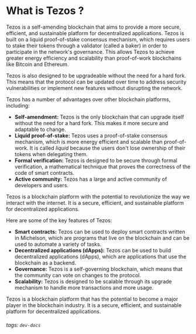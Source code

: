 # What is Tezos ?

Tezos is a self-amending blockchain that aims to provide a more secure, efficient, and sustainable platform for decentralized applications. Tezos is built on a liquid proof-of-stake consensus mechanism, which requires users to stake their tokens through a validator (called a baker) in order to participate in the network's governance. This allows Tezos to achieve greater energy efficiency and scalability than proof-of-work blockchains like Bitcoin and Ethereum.

Tezos is also designed to be upgradeable without the need for a hard fork. This means that the protocol can be updated over time to address security vulnerabilities or implement new features without disrupting the network.

Tezos has a number of advantages over other blockchain platforms, including:

* **Self-amendment:** Tezos is the only blockchain that can upgrade itself without the need for a hard fork. This makes it more secure and adaptable to change.
* **Liquid proof-of-stake:** Tezos uses a proof-of-stake consensus mechanism, which is more energy efficient and scalable than proof-of-work. It is called *liquid* because the users don't lose ownership of their tokens when delegating them.
* **Formal verification:** Tezos is designed to be secure through formal verification, a mathematical technique that proves the correctness of the code of smart contracts.
* **Active community:** Tezos has a large and active community of developers and users.

Tezos is a blockchain platform with the potential to revolutionize the way we interact with the internet. It is a secure, efficient, and sustainable platform for decentralized applications.

Here are some of the key features of Tezos:

* **Smart contracts:** Tezos can be used to deploy smart contracts written in Michelson, which are programs that live on the blockchain and can be used to automate a variety of tasks.
* **Decentralized applications (dApps):** Tezos can be used to build decentralized applications (dApps), which are applications that use the blockchain as a backend.
* **Governance:** Tezos is a self-governing blockchain, which means that the community can vote on changes to the protocol.
* **Scalability:** Tezos is designed to be scalable through its upgrade mechanism to handle more transactions and more usage.

Tezos is a blockchain platform that has the potential to become a major player in the blockchain industry. It is a secure, efficient, and sustainable platform for decentralized applications.

###### tags: `dev-docs`